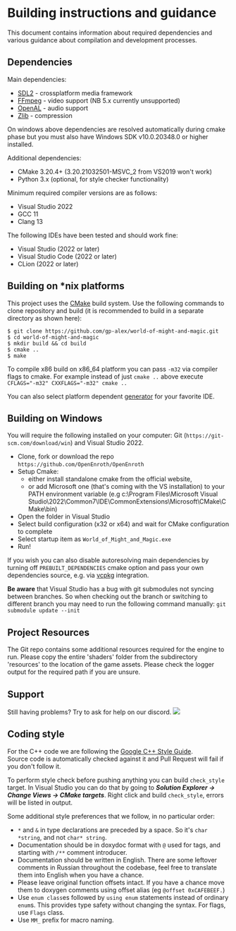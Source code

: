 ﻿# Building instructions and guidance

This document contains information about required dependencies and various guidance about compilation and development processes.

Dependencies
---------------
Main dependencies:
* [SDL2](https://www.libsdl.org/download-2.0.php) - crossplatform media framework
* [FFmpeg](https://ffmpeg.zeranoe.com/builds/) - video support (NB 5.x currently unsupported)
* [OpenAL](https://www.openal.org/downloads/OpenAL11CoreSDK.zip) - audio support
* [Zlib](http://gnuwin32.sourceforge.net/packages/zlib.htm) - compression

On windows above dependencies are resolved automatically during cmake phase but you must also have Windows SDK v10.0.20348.0 or higher installed.

Additional dependencies:
* CMake 3.20.4+ (3.20.21032501-MSVC_2 from VS2019 won't work)
* Python 3.x (optional, for style checker functionality)

Minimum required compiler versions are as follows:
* Visual Studio 2022
* GCC 11
* Clang 13

The following IDEs have been tested and should work fine:
* Visual Studio (2022 or later)
* Visual Studio Code (2022 or later)
* CLion (2022 or later)

Building on \*nix platforms
---------------
This project uses the [CMake](https://cmake.org) build system.
Use the following commands to clone repository and build (it is recommended to build in a separate directory as shown here):

```
$ git clone https://github.com/gp-alex/world-of-might-and-magic.git
$ cd world-of-might-and-magic
$ mkdir build && cd build
$ cmake ..
$ make
```

To compile x86 build on x86_64 platform you can pass `-m32` via compiler flags to cmake.
For example instead of just `cmake ..` above execute `CFLAGS="-m32" CXXFLAGS="-m32" cmake ..`

You can also select platform dependent [generator](https://cmake.org/cmake/help/latest/manual/cmake-generators.7.html) for your favorite IDE.

Building on Windows
---------------
You will require the following installed on your computer: Git (`https://git-scm.com/download/win`) and Visual Studio 2022.

* Clone, fork or download the repo `https://github.com/OpenEnroth/OpenEnroth`
* Setup Cmake:
  * either install standalone cmake from the official website,
  * or add Microsoft one (that's coming with the VS installation) to your PATH environment variable (e.g c:\Program Files\Microsoft Visual Studio\2022<edition>\Common7\IDE\CommonExtensions\Microsoft\CMake\CMake\bin) 
* Open the folder in Visual Studio
* Select build configuration (x32 or x64) and wait for CMake configuration to complete
* Select startup item as `World_of_Might_and_Magic.exe`
* Run!

If you wish you can also disable autoresolving main dependencies by turning off `PREBUILT_DEPENDENCIES` cmake option and pass your own dependencies source, e.g. via [vcpkg](https://github.com/microsoft/vcpkg) integration.

__Be aware__ that Visual Studio has a bug with git submodules not syncing between branches.
So when checking out the branch or switching to different branch you may need to run the following command manually: `git submodule update --init`

Project Resources
---------------
The Git repo contains some additional resources required for the engine to run.
Please copy the entire 'shaders' folder from the subdirectory 'resources' to the location of the game assets.
Please check the logger output for the required path if you are unsure.

Support
---------------
Still having problems? Try to ask for help on our discord. [![](https://img.shields.io/badge/chat-on%20discord-green.svg)](https://discord.gg/jRCyPtq)


Coding style
---------------
For the C++ code we are following the [Google C++ Style Guide](http://google.github.io/styleguide/cppguide.html).\
Source code is automatically checked against it and Pull Request will fail if you don't follow it.

To perform style check before pushing anything you can build `check_style` target. In Visual Studio you can do that by going to ***Solution Explorer → Change Views → CMake targets***. Right click and build `check_style`, errors will be listed in output.

Some additional style preferences that we follow, in no particular order:
* `*` and `&` in type declarations are preceded by a space. So it's `char *string`, and not `char* string`.
* Documentation should be in doxydoc format with `@` used for tags, and starting with `/**` comment introducer.
* Documentation should be written in English. There are some leftover comments in Russian throughout the codebase, feel free to translate them into English when you have a chance.
* Please leave original function offsets intact. If you have a chance move them to doxygen comments using offset alias (eg `@offset 0xCAFEBEEF.`)
* Use `enum class`es followed by `using enum` statements instead of ordinary `enum`s. This provides type safety without changing the syntax. For flags, use `Flags` class.
* Use `MM_` prefix for macro naming.
